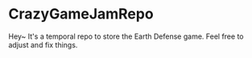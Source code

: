 # CrazyGameJamRepo
Hey~ It's a temporal repo to store the Earth Defense game. Feel free to adjust and fix things.
